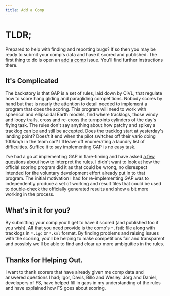 ```yaml
---
title: Add a Comp
---
```


# TLDR;
Prepared to help with finding and reporting bugs? If so then you may be ready
to submit your comp's data and have it scored and published. The first thing to
do is open an [add
a comp](https://github.com/FlareTiming/comps/issues/new?template=add_comp.md)
issue. You'll find further instructions there.

## It's Complicated
The backstory is that GAP is a set of rules, laid down by CIVL, that regulate
how to score hang gliding and paragliding competitions. Nobody scores by hand
but that is nearly the attention to detail needed to implement a program that
does the scoring. This program will need to work with spherical and ellipsoidal
Earth models, find where tracklogs, those windy and loopy trails, cross and
re-cross the turnpoints cylinders of the day's flying task. The rules don't say
anything about how patchy and spikey a tracklog can be and still be accepted.
Does the tracklog start at yesterday's landing point?  Does't it end when the
pilot switches off their vario doing 100km/h in the team car? I'll leave off
enumerating a laundry list of difficulties. Suffice it to say implementing GAP
is no easy task.

I've had a go at implementing GAP in flare-timing and have asked [a few
questions](https://github.com/BlockScope/CIVL-GAP/issues) about how to
interpret the rules. I didn't want to look at how the official scoring program
did it as that could be wrong, no disrespect intended for the voluntary
development effort already put in to that program. The initial motivation I had
for re-implementing GAP was to independently produce a set of working and
result files that could be used to double-check the officially generated
results and show a bit more working in the process.

## What's in it for you?

By submitting your comp you'll get to have it scored (and published too if you
wish). All that you need provide is the comp's `*.fsdb` file along with
tracklogs in `*.igc` or `*.kml` format. By finding problems and raising issues
with the scoring, you'll be helping to make competitions fair and transparent
and possibly we'll be able to find and clear up more ambiguities in the rules.

## Thanks for Helping Out.
I want to thank scorers that have already given me comp data and answered
questions I had; Igor, Davis, Billo and Wesley. Jörg and Daniel, developers of
FS, have helped fill in gaps in my understanding of the rules and have
explained how FS goes about scoring.
